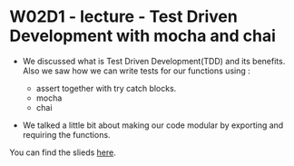 # W02D1 - lecture - Test Driven Development with mocha and chai

- We discussed what is Test Driven Development(TDD) and its benefits. Also we saw how we can write tests for our functions using : 
  - assert together with try catch blocks.
  - mocha
  - chai
  
- We talked a little bit about making our code modular by exporting and requiring the functions.

You can find the slieds [here](https://docs.google.com/presentation/d/1OTcvZhZis7gURmH_v2VZ6ud4otkJxz4GICh_U2YVhhs/edit?usp=sharing).
  

